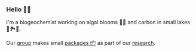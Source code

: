 ### Hello 👋🏽 <!-- வணக்கம் -->

I'm a biogeochemist working on algal blooms 🌱🤢 and carbon in small lakes 🛶🏞️🌊.

Our [group](https://jjvenky.github.io/) makes small [packages 📦](https://github.com/biogeochem) as part of our [research](https://jjvenky.github.io/research/).
